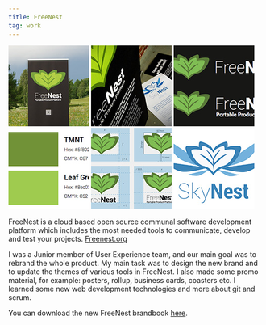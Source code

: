```yaml
---
title: FreeNest
tag: work
---
```

<span id="freenest"></span>
<a href="../img/works/rollup.jpg">![](../img/works/rollup_thumb.jpg)</a>
<a href="../img/works/julisteet.jpg">![](../img/works/julisteet_thumb.jpg)</a>
<a href="../img/works/freenestlogos.jpg">![](../img/works/freenestlogos_thumb.jpg)</a>
<a href="../img/works/brandcolors.jpg">![](../img/works/brandcolors_thumb.jpg)</a>
<a href="../img/works/freenestguidelines.jpg">![](../img/works/freenestguidelines_thumb.jpg)</a>
<a href="../img/works/skynestlogo.jpg">![](../img/works/skynestlogo_thumb.jpg)</a>

FreeNest is a cloud based open source communal software development platform which includes the most needed tools to communicate, develop and test your projects. [Freenest.org](http://freenest.org/home)

I was a Junior member of User Experience team, and our main goal was to rebrand the whole product. My main task was to design the new brand and to update the themes of various tools in FreeNest. I also made some promo material, for example: posters, rollup, business cards, coasters etc. I learned some new web development technologies and more about git and scrum.

You can download the new FreeNest brandbook [here](http://freenest.org/training_portal_material/SharedMaterial/brandbook_2013.pdf).
